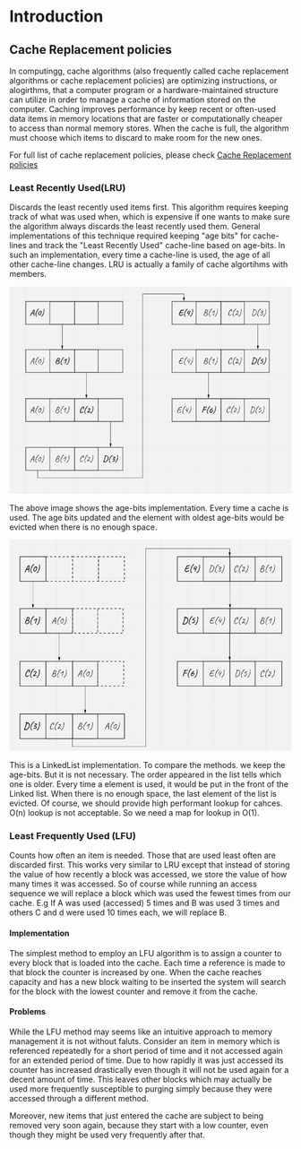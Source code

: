 # Introduction

## Cache Replacement policies

In computingg, cache algorithms (also frequently called cache replacement algorithms or cache replacement policies) are optimizing instructions, or alogirthms, that a computer program or a hardware-maintained structure can utilize in order to manage a cache of information stored on the computer. Caching improves performance by keep recent or often-used data items in memory locations that are faster or computationally cheaper to access than normal memory stores. When the cache is full, the algorithm must choose which items to discard to make room for the new ones.

For full list of cache replacement policies, please check [Cache Replacement policies](https://en.wikipedia.org/wiki/Cache_replacement_policies)

### Least Recently Used(LRU)

Discards the least recently used items first. This algorithm requires keeping track of what was used when, which is expensive if one wants to make sure the algorithm always discards the least recently used them. General implementations of this technique required keeping "age bits" for cache-lines and track the "Least Recently Used" cache-line based on age-bits. In such an implementation, every time a cache-line is used, the age of all other cache-line changes. LRU is actually a family of cache algortihms with members.

![LRU_age_bits](image/LRU_age_bits.png)

The above image shows the age-bits implementation. Every time a cache is used. The age bits updated and the element with oldest age-bits would be evicted when there is no enough space.

![LRU_LinkedList](image/LRU_LinkedList.png)

This is a LinkedList implementation. To compare the methods. we keep the age-bits. But it is not necessary. The order appeared in the list tells which one is older. Every time a element is used, it would be put in the front of the Linked list. When there is no enough space, the last element of the list is evicted. Of course, we should provide high performant lookup for cahces. O(n) lookup is not acceptable. So we need a map for lookup in O(1).

### Least Frequently Used (LFU)

Counts how often an item is needed. Those that are used least often are discarded first. This works very similar to LRU except that instead of storing the value of how recently a block was accessed, we store the value of how many times it was accessed. So of course while running an access sequence we will replace a block which was used the fewest times from our cache. E.g If A was used (accessed) 5 times and B was used 3 times and others C and d were used 10 times each, we will replace B.

#### Implementation

The simplest method to employ an LFU algorithm is to assign a counter to every block that is loaded into the cache. Each time a reference is made to that block the counter is increased by one. When the cache reaches capacity and has a new block waiting to be inserted the system will search for the block with the lowest counter and remove it from the cache.

#### Problems

While the LFU method may seems like an intuitive approach to memory management it is not without faluts. Consider an item in memory which is referenced repeatedly for a short period of time and it not accessed again for an extended period of time. Due to how rapidly it was just accessed its counter has increased drastically even though it will not be used again for a decent amount of time. This leaves other blocks which may actually be used more frequently susceptible to purging simply because they were accessed through a different method.

Moreover, new items that just entered the cache are subject to being removed very soon again, because they start with a low counter, even though they might be used very frequently after that. 

